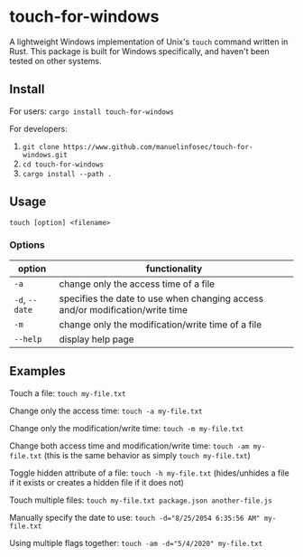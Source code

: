 # touch-for-windows

A lightweight Windows implementation of Unix's `touch` command written in Rust. This package is built for Windows specifically, and haven't been tested on other systems.

## Install

For users: `cargo install touch-for-windows`

For developers:

1. `git clone https://www.github.com/manuelinfosec/touch-for-windows.git`
2. `cd touch-for-windows`
3. `cargo install --path .`

## Usage

`touch [option] <filename>`

### Options

| option            | functionality                                                                                                                                         |
| ----------------- | ----------------------------------------------------------------------------------------------------------------------------------------------------- |
| `-a`              | change only the access time of a file                                                                                                                 |
| `-d`, `--date`    | specifies the date to use when changing access and/or modification/write time |                                           |
| `-m`              | change only the modification/write time of a file                                                                                                     |
| `--help`          | display help page                                                                                                                                     |


## Examples

Touch a file: `touch my-file.txt`

Change only the access time: `touch -a my-file.txt`

Change only the modification/write time: `touch -m my-file.txt`

Change both access time and modification/write time: `touch -am my-file.txt` (this is the same behavior as simply `touch my-file.txt`)

Toggle hidden attribute of a file: `touch -h my-file.txt` (hides/unhides a file if it exists or creates a hidden file if it does not)

Touch multiple files: `touch my-file.txt package.json another-file.js`

Manually specify the date to use: `touch -d="8/25/2054 6:35:56 AM" my-file.txt`

Using multiple flags together: `touch -am -d="5/4/2020" my-file.txt`
